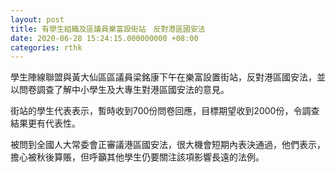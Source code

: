 ```yaml
---
layout: post
title: 有學生組織及區議員樂富設街站　反對港區國安法
date: 2020-06-28 15:24:15.000000000 +08:00
categories: rthk
---
```


學生陣線聯盟與黃大仙區區議員梁銘康下午在樂富設置街站，反對港區國安法，並以問卷調查了解中小學生及大專生對港區國安法的意見。

街站的學生代表表示，暫時收到700份問卷回應，目標期望收到2000份，令調查結果更有代表性。

被問到全國人大常委會正審議港區國安法，很大機會短期內表決通過，他們表示，擔心被秋後算賬，但呼籲其他學生仍要關注該項影響長遠的法例。
